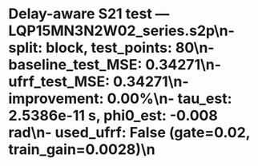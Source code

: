 # Delay-aware S21 test — LQP15MN3N2W02_series.s2p\n- split: block, test_points: 80\n- baseline_test_MSE: 0.34271\n- ufrf_test_MSE: 0.34271\n- improvement: 0.00%\n- tau_est: 2.5386e-11 s, phi0_est: -0.008 rad\n- used_ufrf: False (gate=0.02, train_gain=0.0028)\n